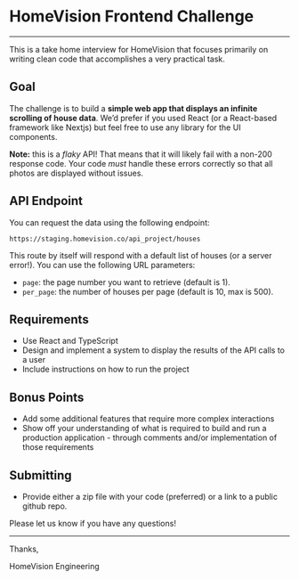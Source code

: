# HomeVision Frontend Challenge

---

This is a take home interview for HomeVision that focuses primarily on writing clean code that accomplishes a very practical task.

## Goal

The challenge is to build a **simple web app that displays an infinite scrolling of house data**. We’d prefer if you used React (or a React-based framework like Nextjs) but feel free to use any library for the UI components.

**Note:** this is a *flaky* API! That means that it will likely fail with a non-200 response code. Your code *must* handle these errors correctly so that all photos are displayed without issues.

## API Endpoint

You can request the data using the following endpoint:

```
https://staging.homevision.co/api_project/houses
```

This route by itself will respond with a default list of houses (or a server error!). You can use the following URL parameters:

- `page`: the page number you want to retrieve (default is 1).
- `per_page`: the number of houses per page (default is 10, max is 500).

## Requirements

- Use React and TypeScript
- Design and implement a system to display the results of the API calls to a user
- Include instructions on how to run the project

## Bonus Points

- Add some additional features that require more complex interactions
- Show off your understanding of what is required to build and run a production application -  through comments and/or implementation of those requirements

## Submitting

- Provide either a zip file with your code (preferred) or a link to a public github repo.

Please let us know if you have any questions!

---

Thanks,

HomeVision Engineering
